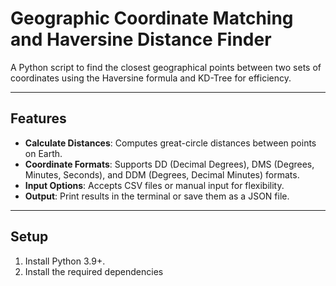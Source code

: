 # Geographic Coordinate Matching and Haversine Distance Finder

A Python script to find the closest geographical points between two sets of coordinates using the Haversine formula and KD-Tree for efficiency.

---

## Features
- **Calculate Distances**: Computes great-circle distances between points on Earth.
- **Coordinate Formats**: Supports DD (Decimal Degrees), DMS (Degrees, Minutes, Seconds), and DDM (Degrees, Decimal Minutes) formats.
- **Input Options**: Accepts CSV files or manual input for flexibility.
- **Output**: Print results in the terminal or save them as a JSON file.

---

## Setup
1. Install Python 3.9+.
2. Install the required dependencies
